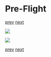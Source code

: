 # Pre-Flight

[prev](16-drop-ship.md) [next](18-when-pigs-fly.md)

![](17-pre-flight_1.png)

![](17-pre-flight_2.png)

[prev](16-drop-ship.md) [next](18-when-pigs-fly.md)

